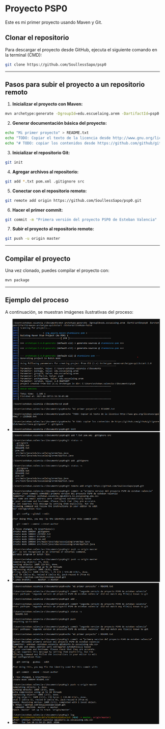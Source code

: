 # Proyecto PSP0

Este es mi primer proyecto usando Maven y Git.

## Clonar el repositorio

Para descargar el proyecto desde GitHub, ejecuta el siguiente comando en la terminal (CMD):

```bash
git clone https://github.com/SoullessSapo/psp0
```

---

## Pasos para subir el proyecto a un repositorio remoto

1. **Inicializar el proyecto con Maven:**

```bash
mvn archetype:generate -DgroupId=edu.escuelaing.arem -DartifactId=psp0 -DarchetypeArtifactId=maven-archetype-quickstart -DinteractiveMode=false
```

2. **Generar documentación básica del proyecto:**

```bash
echo "Mi primer proyecto" > README.txt
echo "TODO: Copiar el texto de la licencia desde http://www.gnu.org/licenses/gpl.html" > LICENSE.txt
echo "# TODO: copiar los contenidos desde https://github.com/github/gitignore/blob/master/Java.gitignore" > .gitignore
```

3. **Inicializar el repositorio Git:**

```bash
git init
```

4. **Agregar archivos al repositorio:**

```bash
git add *.txt pom.xml .gitignore src
```

5. **Conectar con el repositorio remoto:**

```bash
git remote add origin https://github.com/SoullessSapo/psp0.git
```

6. **Hacer el primer commit:**

```bash
git commit -m "Primera versión del proyecto PSP0 de Esteban Valencia"
```

7. **Subir el proyecto al repositorio remoto:**

```bash
git push -u origin master
```

---

## Compilar el proyecto

Una vez clonado, puedes compilar el proyecto con:

```bash
mvn package
```

---

## Ejemplo del proceso

A continuación, se muestran imágenes ilustrativas del proceso:

- ![Paso 1](https://github.com/SoullessSapo/psp0/blob/master/src/site/resources/1.png)
- ![Paso 2](https://github.com/SoullessSapo/psp0/blob/master/src/site/resources/2.png)
- ![Paso 3](https://github.com/SoullessSapo/psp0/blob/master/src/site/resources/3.png)
